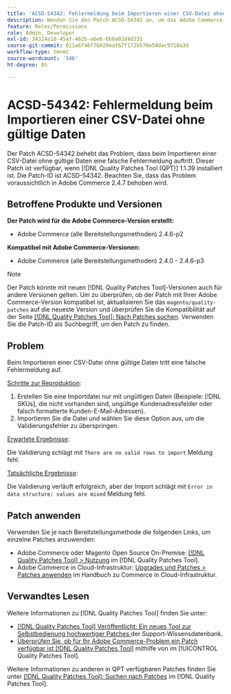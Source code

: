 ```yaml
---
title: 'ACSD-54342: Fehlermeldung beim Importieren einer CSV-Datei ohne gültige Daten'
description: Wenden Sie den Patch ACSD-54342 an, um das Adobe Commerce-Problem zu beheben, bei dem beim Importieren einer CSV-Datei ohne gültige Daten eine falsche Fehlermeldung auftritt.
feature: Roles/Permissions
role: Admin, Developer
exl-id: 34324a18-45af-462b-a6e6-6b6a02d4d331
source-git-commit: 011a6f46f76029eaf67f172b576e58dac9710a3d
workflow-type: tm+mt
source-wordcount: '346'
ht-degree: 0%

---
```


# ACSD-54342: Fehlermeldung beim Importieren einer CSV-Datei ohne gültige Daten

Der Patch ACSD-54342 behebt das Problem, dass beim Importieren einer CSV-Datei ohne gültige Daten eine falsche Fehlermeldung auftritt. Dieser Patch ist verfügbar, wenn [!DNL Quality Patches Tool (QPT)] 1.1.39 installiert ist. Die Patch-ID ist ACSD-54342. Beachten Sie, dass das Problem voraussichtlich in Adobe Commerce 2.4.7 behoben wird.

## Betroffene Produkte und Versionen

**Der Patch wird für die Adobe Commerce-Version erstellt:**

* Adobe Commerce (alle Bereitstellungsmethoden) 2.4.6-p2

**Kompatibel mit Adobe Commerce-Versionen:**

* Adobe Commerce (alle Bereitstellungsmethoden) 2.4.0 - 2.4.6-p3

>[!NOTE]
>
>Der Patch könnte mit neuen [!DNL Quality Patches Tool]-Versionen auch für andere Versionen gelten. Um zu überprüfen, ob der Patch mit Ihrer Adobe Commerce-Version kompatibel ist, aktualisieren Sie das `magento/quality-patches` auf die neueste Version und überprüfen Sie die Kompatibilität auf der Seite [[!DNL Quality Patches Tool]: Nach Patches suchen](https://experienceleague.adobe.com/tools/commerce-quality-patches/index.html). Verwenden Sie die Patch-ID als Suchbegriff, um den Patch zu finden.

## Problem

Beim Importieren einer CSV-Datei ohne gültige Daten tritt eine falsche Fehlermeldung auf.

<u>Schritte zur Reproduktion</u>:

1. Erstellen Sie eine Importdatei nur mit ungültigen Daten (Beispiele: [!DNL SKUs], die nicht vorhanden sind, ungültige Kundenadressfelder oder falsch formatierte Kunden-E-Mail-Adressen).
1. Importieren Sie die Datei und wählen Sie diese Option aus, um die Validierungsfehler zu überspringen.

<u>Erwartete Ergebnisse</u>:

Die Validierung schlägt mit `There are no valid rows to import` Meldung fehl.

<u>Tatsächliche Ergebnisse</u>:

Die Validierung verläuft erfolgreich, aber der Import schlägt mit `Error in data structure: values are mixed` Meldung fehl.

## Patch anwenden

Verwenden Sie je nach Bereitstellungsmethode die folgenden Links, um einzelne Patches anzuwenden:

* Adobe Commerce oder Magento Open Source On-Premise: [[!DNL Quality Patches Tool] > Nutzung](/help/tools/quality-patches-tool/usage.md) im [!DNL Quality Patches Tool].
* Adobe Commerce in Cloud-Infrastruktur: [Upgrades und Patches > Patches anwenden](https://experienceleague.adobe.com/docs/commerce-cloud-service/user-guide/develop/upgrade/apply-patches.html) im Handbuch zu Commerce in Cloud-Infrastruktur.

## Verwandtes Lesen

Weitere Informationen zu [!DNL Quality Patches Tool] finden Sie unter:

* [[!DNL Quality Patches Tool] Veröffentlicht: Ein neues Tool zur Selbstbedienung hochwertiger Patches ](https://experienceleague.adobe.com/en/docs/commerce-operations/tools/quality-patches-tool/quality-patches-tool-to-self-serve-quality-patches) der Support-Wissensdatenbank.
* [Überprüfen Sie, ob für Ihr Adobe Commerce-Problem ein Patch verfügbar ist [!DNL Quality Patches Tool]](/help/tools/quality-patches-tool/patches-available-in-qpt/check-patch-for-magento-issue-with-magento-quality-patches.md) mithilfe von im [!UICONTROL Quality Patches Tool].


Weitere Informationen zu anderen in QPT verfügbaren Patches finden Sie unter [[!DNL Quality Patches Tool]: Suchen nach Patches](https://experienceleague.adobe.com/tools/commerce-quality-patches/index.html) im [!DNL Quality Patches Tool].
